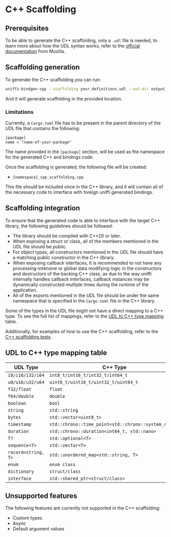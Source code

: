# C++ Scaffolding

## Prerequisites

To be able to generate the C++ scaffolding, only a `.udl` file is needed, to learn more about how the UDL syntax works, refer to the [official documentation](https://mozilla.github.io/uniffi-rs/Overview.html) from Mozilla.

## Scaffolding generation

To generate the C++ scaffolding you can run:

```bash
uniffi-bindgen-cpp --scaffolding your_definitions.udl --out-dir output_directory
```

And it will generate scaffolding in the provided location.

### Limitations

Currently, a `Cargo.toml` file has to be present in the parent directory of the UDL file that contains the following:
```
[package]
name = "name-of-your-package"
```

The name provided in the `[package]` section, will be used as the namespace for the generated C++ and bindings code.

Once the scaffolding is generated, the following file will be created:

- `{namespace}_cpp_scaffolding.cpp`

This file should be included once in the C++ library, and it will contain all of the necessary code to interface with foreign uniffi generated bindings.

## Scaffolding integration

To ensure that the generated code is able to interface with the target C++ library, the following guidelines should be followed:

- The library should be compiled with C++20 or later.
- When exposing a struct or class, all of the members mentioned in the UDL file should be public.
- For object types, all constructors mentioned in the UDL file should have a matching public constructor in the C++ library.
- When exposing callback interfaces, it is recommended to not have any processing-intensive or global data modifying logic in the constructors and destructors of the backing C++ class, as due to the way uniffi internally handles callback interfaces, callback instances may be dynamically constructed multiple times during the runtime of the application.
- All of the exports mentioned in the UDL file should be under the same namespace that is specified in the `Cargo.toml` file in the C++ library.

Some of the types in the UDL file might not have a direct mapping to a C++ type. To see the full list of mappings, refer to the [UDL to C++ type mapping](#udl-to-c-type-mapping-table) table.

Additionally, for examples of how to use the C++ scaffolding, refer to the [C++ scaffolding tests](../cpp-tests/scaffolding_tests).

## UDL to C++ type mapping table

| UDL Type                       | C++ Type                                             |
|--------------------------------|------------------------------------------------------|
| `i8/i16/i32/i64`               | `int8_t/int16_t/int32_t/int64_t`                     |
| `u8/u16/u32/u64`               | `uint8_t/uint16_t/uint32_t/uint64_t`                 |
| `f32/float`                    | `float`                                              |
| `f64/double`                   | `double`                                             |
| `boolean`                      | `bool`                                               |
| `string`                       | `std::string`                                        |
| `bytes`                        | `std::vector<uint8_t>`                               |
| `timestamp`                    | `std::chrono::time_point<std::chrono::system_clock>` |
| `duration`                     | `std::chrono::duration<int64_t, std::nano>`          |
| `T?`                           | `std::optional<T>`                                   |
| `sequence<T>`                  | `std::vector<T>`                                     |
| `record<string, T>`            | `std::unordered_map<std::string, T>`                 |
| `enum`                         | `enum class`                                         |
| `dictionary`                   | `struct/class`                                       |
| `interface`                    | `std::shared_ptr<struct/class>`                      |

## Unsupported features

The following features are currently not supported in the C++ scaffolding:

- Custom types
- Async
- Default argument values
